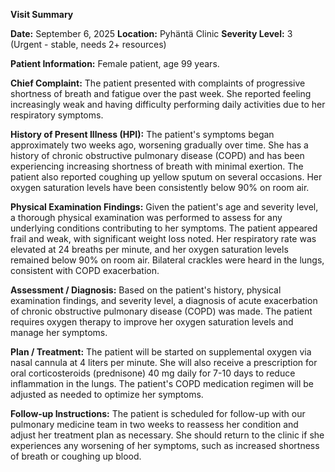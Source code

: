 **Visit Summary**

**Date:** September 6, 2025
**Location:** Pyhäntä Clinic
**Severity Level:** 3 (Urgent - stable, needs 2+ resources)

**Patient Information:**
Female patient, age 99 years.

**Chief Complaint:**
The patient presented with complaints of progressive shortness of breath and fatigue over the past week. She reported feeling increasingly weak and having difficulty performing daily activities due to her respiratory symptoms.

**History of Present Illness (HPI):**
The patient's symptoms began approximately two weeks ago, worsening gradually over time. She has a history of chronic obstructive pulmonary disease (COPD) and has been experiencing increasing shortness of breath with minimal exertion. The patient also reported coughing up yellow sputum on several occasions. Her oxygen saturation levels have been consistently below 90% on room air.

**Physical Examination Findings:**
Given the patient's age and severity level, a thorough physical examination was performed to assess for any underlying conditions contributing to her symptoms. The patient appeared frail and weak, with significant weight loss noted. Her respiratory rate was elevated at 24 breaths per minute, and her oxygen saturation levels remained below 90% on room air. Bilateral crackles were heard in the lungs, consistent with COPD exacerbation.

**Assessment / Diagnosis:**
Based on the patient's history, physical examination findings, and severity level, a diagnosis of acute exacerbation of chronic obstructive pulmonary disease (COPD) was made. The patient requires oxygen therapy to improve her oxygen saturation levels and manage her symptoms.

**Plan / Treatment:**
The patient will be started on supplemental oxygen via nasal cannula at 4 liters per minute. She will also receive a prescription for oral corticosteroids (prednisone) 40 mg daily for 7-10 days to reduce inflammation in the lungs. The patient's COPD medication regimen will be adjusted as needed to optimize her symptoms.

**Follow-up Instructions:**
The patient is scheduled for follow-up with our pulmonary medicine team in two weeks to reassess her condition and adjust her treatment plan as necessary. She should return to the clinic if she experiences any worsening of her symptoms, such as increased shortness of breath or coughing up blood.
